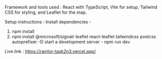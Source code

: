 Framework and tools used : 
React with TypeScript, Vite for setup, Tailwind CSS for styling, and Leaflet for the map.

Setup instructions : 
Install dependencies - 
1. npm install
2. npm install @microsoft/signalr leaflet react-leaflet tailwindcss postcss autoprefixer -D
start a development server -
npm run dev


Live link : 
https://raintor-task2n3.vercel.app/

